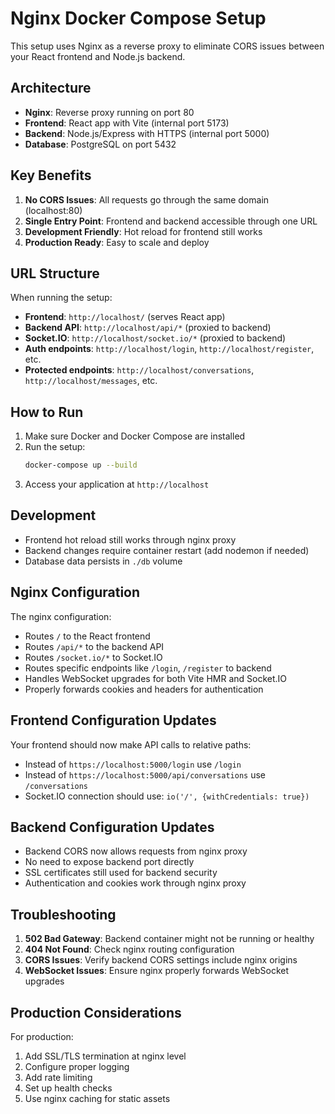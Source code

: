 # Nginx Docker Compose Setup

This setup uses Nginx as a reverse proxy to eliminate CORS issues between your React frontend and Node.js backend.

## Architecture

- **Nginx**: Reverse proxy running on port 80
- **Frontend**: React app with Vite (internal port 5173)
- **Backend**: Node.js/Express with HTTPS (internal port 5000)
- **Database**: PostgreSQL on port 5432

## Key Benefits

1. **No CORS Issues**: All requests go through the same domain (localhost:80)
2. **Single Entry Point**: Frontend and backend accessible through one URL
3. **Development Friendly**: Hot reload for frontend still works
4. **Production Ready**: Easy to scale and deploy

## URL Structure

When running the setup:

- **Frontend**: `http://localhost/` (serves React app)
- **Backend API**: `http://localhost/api/*` (proxied to backend)
- **Socket.IO**: `http://localhost/socket.io/*` (proxied to backend)
- **Auth endpoints**: `http://localhost/login`, `http://localhost/register`, etc.
- **Protected endpoints**: `http://localhost/conversations`, `http://localhost/messages`, etc.

## How to Run

1. Make sure Docker and Docker Compose are installed
2. Run the setup:
   ```bash
   docker-compose up --build
   ```
3. Access your application at `http://localhost`

## Development

- Frontend hot reload still works through nginx proxy
- Backend changes require container restart (add nodemon if needed)
- Database data persists in `./db` volume

## Nginx Configuration

The nginx configuration:

- Routes `/` to the React frontend
- Routes `/api/*` to the backend API
- Routes `/socket.io/*` to Socket.IO
- Routes specific endpoints like `/login`, `/register` to backend
- Handles WebSocket upgrades for both Vite HMR and Socket.IO
- Properly forwards cookies and headers for authentication

## Frontend Configuration Updates

Your frontend should now make API calls to relative paths:

- Instead of `https://localhost:5000/login` use `/login`
- Instead of `https://localhost:5000/api/conversations` use `/conversations`
- Socket.IO connection should use: `io('/', {withCredentials: true})`

## Backend Configuration Updates

- Backend CORS now allows requests from nginx proxy
- No need to expose backend port directly
- SSL certificates still used for backend security
- Authentication and cookies work through nginx proxy

## Troubleshooting

1. **502 Bad Gateway**: Backend container might not be running or healthy
2. **404 Not Found**: Check nginx routing configuration
3. **CORS Issues**: Verify backend CORS settings include nginx origins
4. **WebSocket Issues**: Ensure nginx properly forwards WebSocket upgrades

## Production Considerations

For production:

1. Add SSL/TLS termination at nginx level
2. Configure proper logging
3. Add rate limiting
4. Set up health checks
5. Use nginx caching for static assets
